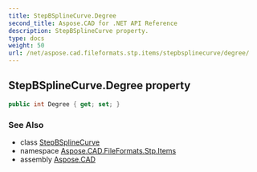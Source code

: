 ```yaml
---
title: StepBSplineCurve.Degree
second_title: Aspose.CAD for .NET API Reference
description: StepBSplineCurve property. 
type: docs
weight: 50
url: /net/aspose.cad.fileformats.stp.items/stepbsplinecurve/degree/
---
```

## StepBSplineCurve.Degree property

```csharp
public int Degree { get; set; }
```

### See Also

* class [StepBSplineCurve](../)
* namespace [Aspose.CAD.FileFormats.Stp.Items](../../stepbsplinecurve/)
* assembly [Aspose.CAD](../../../)


